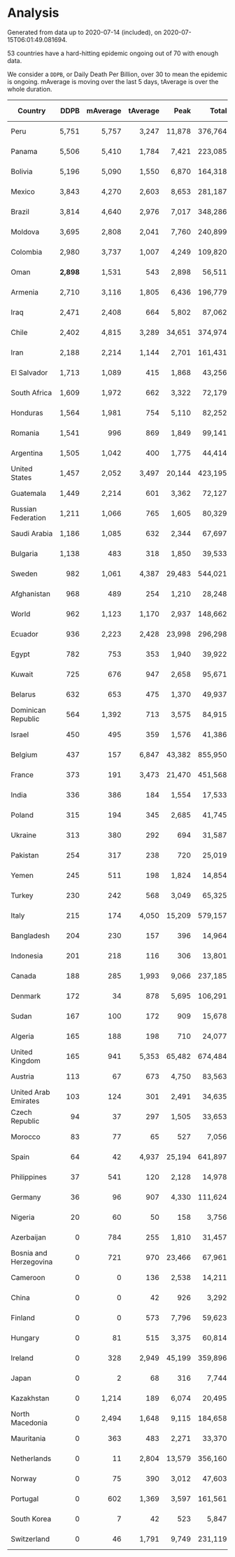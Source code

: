 
# Analysis

Generated from data up to 2020-07-14 (included), on 2020-07-15T06:01:49.081694.

53 countries have a hard-hitting epidemic ongoing out of 70 with enough data.

We consider a `DDPB`, or Daily Death Per Billion, over 30 to mean the epidemic is ongoing.
mAverage is moving over the last 5 days, tAverage is over the whole duration.


| Country | DDPB | mAverage | tAverage | Peak | Total | Start | Peak Date | End | Duration |  Status |
|---------|-----:|---------:|---------:|-----:|------:|-------|-----------|-----|----------|---------|
| Peru | 5,751 | 5,757 | 3,247 | 11,878 | 376,764 | 2020-03-20 | 2020-06-15 | None | 116 days | ongoing |
| Panama | 5,506 | 5,410 | 1,784 | 7,421 | 223,085 | 2020-03-11 | 2020-07-04 | None | 125 days | ongoing |
| Bolivia | 5,196 | 5,090 | 1,550 | 6,870 | 164,318 | 2020-03-30 | 2020-07-02 | None | 106 days | ongoing |
| Mexico | 3,843 | 4,270 | 2,603 | 8,653 | 281,187 | 2020-03-28 | 2020-06-04 | None | 108 days | ongoing |
| Brazil | 3,814 | 4,640 | 2,976 | 7,017 | 348,286 | 2020-03-19 | 2020-06-05 | None | 117 days | ongoing |
| Moldova | 3,695 | 2,808 | 2,041 | 7,760 | 240,899 | 2020-03-18 | 2020-06-14 | None | 118 days | ongoing |
| Colombia | 2,980 | 3,737 | 1,007 | 4,249 | 109,820 | 2020-03-27 | 2020-07-11 | None | 109 days | ongoing |
| Oman | **2,898** | 1,531 | 543 | 2,898 | 56,511 | 2020-04-01 | 2020-07-14 | None | 104 days | ongoing |
| Armenia | 2,710 | 3,116 | 1,805 | 6,436 | 196,779 | 2020-03-27 | 2020-06-02 | None | 109 days | ongoing |
| Iraq | 2,471 | 2,408 | 664 | 5,802 | 87,062 | 2020-03-05 | 2020-06-27 | None | 131 days | ongoing |
| Chile | 2,402 | 4,815 | 3,289 | 34,651 | 374,974 | 2020-03-22 | 2020-06-08 | None | 114 days | ongoing |
| Iran | 2,188 | 2,214 | 1,144 | 2,701 | 161,431 | 2020-02-24 | 2020-07-09 | None | 141 days | ongoing |
| El Salvador | 1,713 | 1,089 | 415 | 1,868 | 43,256 | 2020-04-01 | 2020-06-29 | None | 104 days | ongoing |
| South Africa | 1,609 | 1,972 | 662 | 3,322 | 72,179 | 2020-03-27 | 2020-07-08 | None | 109 days | ongoing |
| Honduras | 1,564 | 1,981 | 754 | 5,110 | 82,252 | 2020-03-27 | 2020-07-03 | None | 109 days | ongoing |
| Romania | 1,541 | 996 | 869 | 1,849 | 99,141 | 2020-03-22 | 2020-04-10 | None | 114 days | ongoing |
| Argentina | 1,505 | 1,042 | 400 | 1,775 | 44,414 | 2020-03-25 | 2020-07-07 | None | 111 days | ongoing |
| United States | 1,457 | 2,052 | 3,497 | 20,144 | 423,195 | 2020-03-15 | 2020-04-16 | None | 121 days | ongoing |
| Guatemala | 1,449 | 2,214 | 601 | 3,362 | 72,127 | 2020-03-16 | 2020-06-06 | None | 120 days | ongoing |
| Russian Federation | 1,211 | 1,066 | 765 | 1,605 | 80,329 | 2020-03-31 | 2020-05-29 | None | 105 days | ongoing |
| Saudi Arabia | 1,186 | 1,085 | 632 | 2,344 | 67,697 | 2020-03-29 | 2020-06-14 | None | 107 days | ongoing |
| Bulgaria | 1,138 | 483 | 318 | 1,850 | 39,533 | 2020-03-12 | 2020-06-06 | None | 124 days | ongoing |
| Sweden | 982 | 1,061 | 4,387 | 29,483 | 544,021 | 2020-03-12 | 2020-04-16 | None | 124 days | ongoing |
| Afghanistan | 968 | 489 | 254 | 1,210 | 28,248 | 2020-03-25 | 2020-06-18 | None | 111 days | ongoing |
| World | 962 | 1,123 | 1,170 | 2,937 | 148,662 | 2020-03-09 | 2020-04-16 | None | 127 days | ongoing |
| Ecuador | 936 | 2,223 | 2,428 | 23,998 | 296,298 | 2020-03-14 | 2020-05-11 | None | 122 days | ongoing |
| Egypt | 782 | 753 | 353 | 1,940 | 39,922 | 2020-03-23 | 2020-06-17 | None | 113 days | ongoing |
| Kuwait | 725 | 676 | 947 | 2,658 | 95,671 | 2020-04-04 | 2020-05-16 | None | 101 days | ongoing |
| Belarus | 632 | 653 | 475 | 1,370 | 49,937 | 2020-03-31 | 2020-06-19 | None | 105 days | ongoing |
| Dominican Republic | 564 | 1,392 | 713 | 3,575 | 84,915 | 2020-03-17 | 2020-04-13 | None | 119 days | ongoing |
| Israel | 450 | 495 | 359 | 1,576 | 41,386 | 2020-03-21 | 2020-04-10 | None | 115 days | ongoing |
| Belgium | 437 | 157 | 6,847 | 43,382 | 855,950 | 2020-03-11 | 2020-04-10 | None | 125 days | ongoing |
| France | 373 | 191 | 3,473 | 21,470 | 451,568 | 2020-03-06 | 2020-04-16 | None | 130 days | ongoing |
| India | 336 | 386 | 184 | 1,554 | 17,533 | 2020-04-10 | 2020-06-17 | None | 95 days | ongoing |
| Poland | 315 | 194 | 345 | 2,685 | 41,745 | 2020-03-15 | 2020-06-20 | None | 121 days | ongoing |
| Ukraine | 313 | 380 | 292 | 694 | 31,587 | 2020-03-28 | 2020-06-17 | None | 108 days | ongoing |
| Pakistan | 254 | 317 | 238 | 720 | 25,019 | 2020-03-31 | 2020-06-20 | None | 105 days | ongoing |
| Yemen | 245 | 511 | 198 | 1,824 | 14,854 | 2020-04-30 | 2020-07-13 | None | 75 days | ongoing |
| Turkey | 230 | 242 | 568 | 3,049 | 65,325 | 2020-03-21 | 2020-04-17 | None | 115 days | ongoing |
| Italy | 215 | 174 | 4,050 | 15,209 | 579,157 | 2020-02-22 | 2020-03-28 | None | 143 days | ongoing |
| Bangladesh | 204 | 230 | 157 | 396 | 14,964 | 2020-04-10 | 2020-06-30 | None | 95 days | ongoing |
| Indonesia | 201 | 218 | 116 | 306 | 13,801 | 2020-03-18 | 2020-07-05 | None | 118 days | ongoing |
| Canada | 188 | 285 | 1,993 | 9,066 | 237,185 | 2020-03-17 | 2020-05-06 | None | 119 days | ongoing |
| Denmark | 172 | 34 | 878 | 5,695 | 106,291 | 2020-03-15 | 2020-04-02 | None | 121 days | ongoing |
| Sudan | 167 | 100 | 172 | 909 | 15,678 | 2020-04-14 | 2020-05-30 | None | 91 days | ongoing |
| Algeria | 165 | 188 | 198 | 710 | 24,077 | 2020-03-15 | 2020-04-10 | None | 121 days | ongoing |
| United Kingdom | 165 | 941 | 5,353 | 65,482 | 674,484 | 2020-03-10 | 2020-04-30 | None | 126 days | ongoing |
| Austria | 113 | 67 | 673 | 4,750 | 83,563 | 2020-03-12 | 2020-04-23 | None | 124 days | ongoing |
| United Arab Emirates | 103 | 124 | 301 | 2,491 | 34,635 | 2020-03-21 | 2020-05-10 | None | 115 days | ongoing |
| Czech Republic | 94 | 37 | 297 | 1,505 | 33,653 | 2020-03-23 | 2020-04-15 | None | 113 days | ongoing |
| Morocco | 83 | 77 | 65 | 527 | 7,056 | 2020-03-28 | 2020-04-05 | None | 108 days | ongoing |
| Spain | 64 | 42 | 4,937 | 25,194 | 641,897 | 2020-03-06 | 2020-06-20 | None | 130 days | ongoing |
| Philippines | 37 | 541 | 120 | 2,128 | 14,978 | 2020-03-12 | 2020-07-13 | None | 124 days | ongoing |
| Germany | 36 | 96 | 907 | 4,330 | 111,624 | 2020-03-13 | 2020-04-15 | None | 123 days | ongoing |
| Nigeria | 20 | 60 | 50 | 158 | 3,756 | 2020-04-30 | 2020-06-17 | 2020-07-13 | 74 days | finished |
| Azerbaijan | 0 | 784 | 255 | 1,810 | 31,457 | 2020-03-12 | 2020-07-10 | 2020-07-13 | 123 days | finished |
| Bosnia and Herzegovina | 0 | 721 | 970 | 23,466 | 67,961 | 2020-05-04 | 2020-05-04 | 2020-07-13 | 70 days | finished |
| Cameroon | 0 | 0 | 136 | 2,538 | 14,211 | 2020-03-25 | 2020-06-15 | 2020-07-07 | 104 days | finished |
| China | 0 | 0 | 42 | 926 | 3,292 | 2020-01-30 | 2020-04-16 | 2020-04-16 | 77 days | finished |
| Finland | 0 | 0 | 573 | 7,796 | 59,623 | 2020-03-21 | 2020-04-22 | 2020-07-03 | 104 days | finished |
| Hungary | 0 | 81 | 515 | 3,375 | 60,814 | 2020-03-15 | 2020-04-19 | 2020-07-11 | 118 days | finished |
| Ireland | 0 | 328 | 2,949 | 45,199 | 359,896 | 2020-03-12 | 2020-04-25 | 2020-07-12 | 122 days | finished |
| Japan | 0 | 2 | 68 | 316 | 7,744 | 2020-03-11 | 2020-05-02 | 2020-07-02 | 113 days | finished |
| Kazakhstan | 0 | 1,214 | 189 | 6,074 | 20,495 | 2020-03-27 | 2020-07-13 | 2020-07-13 | 108 days | finished |
| North Macedonia | 0 | 2,494 | 1,648 | 9,115 | 184,658 | 2020-03-23 | 2020-07-02 | 2020-07-13 | 112 days | finished |
| Mauritania | 0 | 363 | 483 | 2,271 | 33,370 | 2020-05-04 | 2020-06-11 | 2020-07-12 | 69 days | finished |
| Netherlands | 0 | 11 | 2,804 | 13,579 | 356,160 | 2020-03-06 | 2020-04-07 | 2020-07-11 | 127 days | finished |
| Norway | 0 | 75 | 390 | 3,012 | 47,603 | 2020-03-13 | 2020-04-21 | 2020-07-13 | 122 days | finished |
| Portugal | 0 | 602 | 1,369 | 3,597 | 161,561 | 2020-03-17 | 2020-04-03 | 2020-07-13 | 118 days | finished |
| South Korea | 0 | 7 | 42 | 523 | 5,847 | 2020-02-23 | 2020-03-10 | 2020-07-09 | 137 days | finished |
| Switzerland | 0 | 46 | 1,791 | 9,749 | 231,119 | 2020-03-05 | 2020-04-15 | 2020-07-12 | 129 days | finished |

